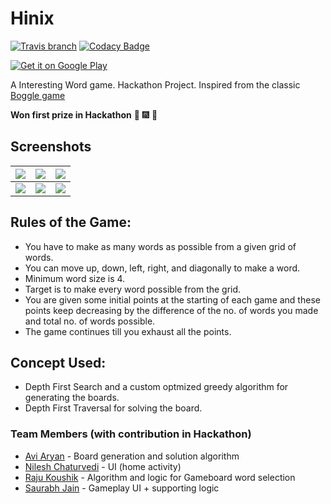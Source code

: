 # Hinix

[![Travis branch](https://img.shields.io/travis/aviaryan/Hinix/master.svg?maxAge=2592000)]()
[![Codacy Badge](https://api.codacy.com/project/badge/Grade/16ed87cf73834773abb8d331d0ac9a8f)](https://www.codacy.com/app/aviaryan/Hinix)

[![Get it on Google Play](https://play.google.com/intl/en_us/badges/images/badge_new.png)](https://play.google.com/store/apps/details?id=in.aviaryan.hinix)

A Interesting Word game. Hackathon Project. Inspired from the classic [Boggle game](https://en.wikipedia.org/wiki/Boggle)

**Won first prize in Hackathon** :tada: :fireworks: :champagne: 

## Screenshots

| ![](https://i.imgsafe.org/6f7564480e.png) | ![](https://i.imgsafe.org/6f75476843.png) | ![](https://i.imgsafe.org/6f753a7be3.png) |
|-------------------------------------|-------------------------------------|-------------------------------------|
| ![](https://i.imgsafe.org/6f752805c1.png) | ![](https://i.imgsafe.org/6f7513ed42.png) | ![](https://i.imgsafe.org/6f74b48c69.png) |

## Rules of the Game: 
+ You have to make as many words as possible from a given grid of words.
+ You can move up, down, left, right, and diagonally to make a word.
+ Minimum word size is 4.
+ Target is to make every word possible from the grid.
+ You are given some initial points at the starting of each game and these points keep decreasing by the difference of the no. of words you made and total no. of words possible.
+ The game continues till you exhaust all the points.

## Concept Used:

+ Depth First Search and a custom optmized greedy algorithm for generating the boards.
+ Depth First Traversal for solving the board.

### Team Members (with contribution in Hackathon)

* [Avi Aryan](https://github.com/aviaryan) - Board generation and solution algorithm
* [Nilesh Chaturvedi](https://github.com/Nilesh4145) - UI (home activity)
* [Raju Koushik](https://github.com/RajuKoushik) - Algorithm and logic for Gameboard word selection
* [Saurabh Jain](https://github.com/saurabhjn76) - Gameplay UI + supporting logic
